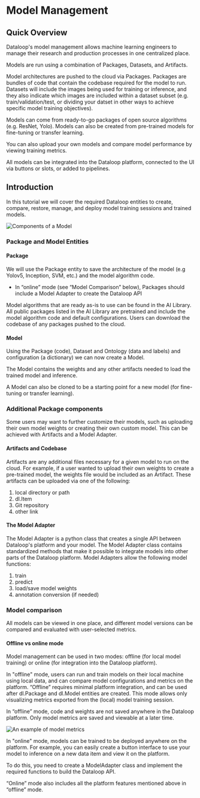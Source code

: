 # Model Management  
  
## Quick Overview  
Dataloop's model management allows machine learning engineers to manage their research and production processes in one centralized place.  
  
Models are run using a combination of Packages, Datasets, and Artifacts.  
  
Model architectures are pushed to the cloud via Packages. Packages are bundles of code that contain the codebase required for the model to run. Datasets will include the images being used for training or inference, and they also indicate which images are included within a dataset subset (e.g. train/validation/test, or dividing your datset in other ways to achieve specific model training objectives).  
  
Models can come from ready-to-go packages of open source algorithms (e.g. ResNet, Yolo). Models can also be created from pre-trained models for fine-tuning or transfer learning.  
  
You can also upload your own models and compare model performance by viewing training metrics.  
  
All models can be integrated into the Dataloop platform, connected to the UI via buttons or slots, or added to pipelines.  
  
  
## Introduction  
  
In this tutorial we will cover the required Dataloop entities to create, compare, restore, manage, and deploy model training sessions and trained models.  
  
![Components of a Model](https://github.com/dataloop-ai/dtlpy-documentation/blob/main/assets/images/model_management/model_diagram.png/)  
  
### Package and Model Entities  
  
#### Package  
  
We will use the Package entity to save the architecture of the model (e.g Yolov5, Inception, SVM, etc.) and the model algorithm code.  
  
- In “online” mode (see “Model Comparison” below), Packages should include a Model Adapter to create the Dataloop API  
  
Model algorithms that are ready as-is to use can be found in the AI Library. All public packages listed in the AI Library are pretrained and include the model algorithm code and default configurations. Users can download the codebase of any packages pushed to the cloud.  
  
#### Model  
  
Using the Package (code), Dataset and Ontology (data and labels) and configuration (a dictionary) we can now create a Model.  
  
The Model contains the weights and any other artifacts needed to load the trained model and inference.  
  
A Model can also be cloned to be a starting point for a new model (for fine-tuning or transfer learning).  
  
### Additional Package components  
  
Some users may want to further customize their models, such as uploading their own model weights or creating their own custom model. This can be achieved with Artifacts and a Model Adapter.  
  
#### Artifacts and Codebase  
  
Artifacts are any additional files necessary for a given model to run on the cloud. For example, if a user wanted to upload their own weights to create a pre-trained model, the weights file would be included as an Artifact. These artifacts can be uploaded via one of the following:  
  
1. local directory or path  
2. dl.Item  
3. Git repository  
4. other link  
  
#### The Model Adapter  
  
The Model Adapter is a python class that creates a single API between Dataloop's platform and your model. The Model Adapter class contains standardized methods that make it possible to integrate models into other parts of the Dataloop platform. Model Adapters allow the following model functions:  
1. train  
2. predict  
3. load/save model weights  
4. annotation conversion (if needed)  
  
### Model comparison  
  
All models can be viewed in one place, and different model versions can be compared and evaluated with user-selected metrics.  
  
#### Offline vs online mode  
  
Model management can be used in two modes: offline (for local model training) or online (for integration into the Dataloop platform).  
  
In "offline" mode, users can run and train models on their local machine using local data, and can compare model configurations and metrics on the platform. “Offline” requires minimal platform integration, and can be used after dl.Package and dl.Model entities are created. This mode allows only visualizing metrics exported from the (local) model training session.  
  
In “offline” mode, code and weights are not saved anywhere in the Dataloop platform. Only model metrics are saved and viewable at a later time.  
  
![An example of model metrics](https://github.com/dataloop-ai/dtlpy-documentation/blob/main/assets/images/model_management/metrics_example.png/)  
  
In "online" mode, models can be trained to be deployed anywhere on the platform. For example, you can easily create a button interface to use your model to inference on a new data item and view it on the platform.  
  
To do this, you need to create a ModelAdapter class and implement the required functions to build the Dataloop API.  
  
“Online” mode also includes all the platform features mentioned above in “offline” mode.  
